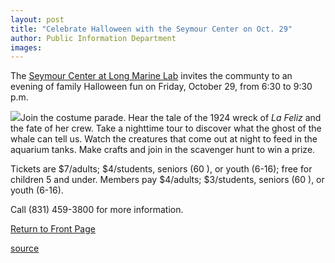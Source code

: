 ```yaml
---
layout: post
title: "Celebrate Halloween with the Seymour Center on Oct. 29"
author: Public Information Department
images:
---
```


The [Seymour Center at Long Marine Lab][1] invites the communty to an evening of family Halloween fun on Friday, October 29, from 6:30 to 9:30 p.m.

![][2]Join the costume parade. Hear the tale of the 1924 wreck of _La Feliz_ and the fate of her crew. Take a nighttime tour to discover what the ghost of the whale can tell us. Watch the creatures that come out at night to feed in the aquarium tanks. Make crafts and join in the scavenger hunt to win a prize.

Tickets are $7/adults; $4/students, seniors (60 ), or youth (6-16); free for children 5 and under. Members pay $4/adults; $3/students, seniors (60 ), or youth (6-16).

Call (831) 459-3800 for more information.

[Return to Front Page][3]

[1]: http://www2.ucsc.edu/seymourcenter/index.html
[2]: ../art/seymour_halloween.180.jpg
[3]: http://currents.ucsc.edu/

[source](http://www1.ucsc.edu/currents/04-05/10-25/brief-seymour.asp "Permalink to brief-seymour")
